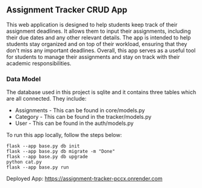 ## Assignment Tracker CRUD App

This web application is designed to help students keep track of their assignment deadlines. It allows them to input their assignments, including their due dates and any other relevant details. The app is intended to help students stay organized and on top of their workload, ensuring that they don't miss any important deadlines. Overall, this app serves as a useful tool for students to manage their assignments and stay on track with their academic responsibilities.

### Data Model

The database used in this project is sqlite and it contains three tables which are all connected. They include:
* Assignments - This can be found in core/models.py
* Category - This can be found in the tracker/models.py 
* User - This can be found in the auth/models.py


To run this app locally, follow the steps below:
```
flask --app base.py db init
flask --app base.py db migrate -m "Done"
flask --app base.py db upgrade
python cat.py
flask --app base.py run
```

Deployed App: https://assignment-tracker-pccx.onrender.com
